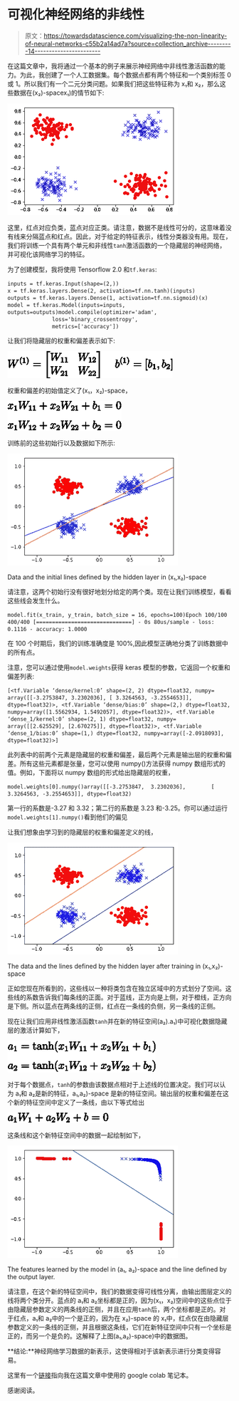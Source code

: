 # 可视化神经网络的非线性

> 原文：<https://towardsdatascience.com/visualizing-the-non-linearity-of-neural-networks-c55b2a14ad7a?source=collection_archive---------14----------------------->

在这篇文章中，我将通过一个基本的例子来展示神经网络中非线性激活函数的能力。为此，我创建了一个人工数据集。每个数据点都有两个特征和一个类别标签 0 或 1。所以我们有一个二元分类问题。如果我们把这些特征称为 x₁和 x₂，那么这些数据在(x₂)-spacex₁)的情节如下:

![](img/55a71b19c537024e7c8d5a715862f5eb.png)

这里，红点对应负类，蓝点对应正类。请注意，数据不是线性可分的，这意味着没有线来分隔蓝点和红点。因此，对于给定的特征表示，线性分类器没有用。现在，我们将训练一个具有两个单元和非线性`tanh`激活函数的一个隐藏层的神经网络，并可视化该网络学习的特征。

为了创建模型，我将使用 Tensorflow 2.0 和`tf.keras`:

```
inputs = tf.keras.Input(shape=(2,))
x = tf.keras.layers.Dense(2, activation=tf.nn.tanh)(inputs)
outputs = tf.keras.layers.Dense(1, activation=tf.nn.sigmoid)(x)
model = tf.keras.Model(inputs=inputs, outputs=outputs)model.compile(optimizer='adam',
              loss='binary_crossentropy',
              metrics=['accuracy'])
```

让我们将隐藏层的权重和偏差表示如下:

![](img/8b66b731a94bb24807ec7e4ac7563fea.png)

权重和偏差的初始值定义了(x₁，x₂)-space，

![](img/f0c401ff0c88f4416e9fc1168d5287f8.png)

训练前的这些初始行以及数据如下所示:

![](img/e91a551184278f6f044e5c28e02414bb.png)

Data and the initial lines defined by the hidden layer in (x₁,x₂)-space

请注意，这两个初始行没有很好地划分给定的两个类。现在让我们训练模型，看看这些线会发生什么。

```
model.fit(x_train, y_train, batch_size = 16, epochs=100)Epoch 100/100
400/400 [==============================] - 0s 80us/sample - loss: 0.1116 - accuracy: 1.0000
```

在 100 个时期后，我们的训练准确度是 100%,因此模型正确地分类了训练数据中的所有点。

注意，您可以通过使用`model.weights`获得 keras 模型的参数，它返回一个权重和偏差列表:

```
[<tf.Variable ‘dense/kernel:0’ shape=(2, 2) dtype=float32, numpy= array([[-3.2753847, 3.2302036], [ 3.3264563, -3.2554653]], dtype=float32)>, <tf.Variable ‘dense/bias:0’ shape=(2,) dtype=float32, numpy=array([1.5562934, 1.5492057], dtype=float32)>, <tf.Variable ‘dense_1/kernel:0’ shape=(2, 1) dtype=float32, numpy= array([[2.625529], [2.670275]], dtype=float32)>, <tf.Variable ‘dense_1/bias:0’ shape=(1,) dtype=float32, numpy=array([-2.0918093], dtype=float32)>]
```

此列表中的前两个元素是隐藏层的权重和偏差，最后两个元素是输出层的权重和偏差。所有这些元素都是张量，您可以使用 numpy()方法获得 numpy 数组形式的值。例如，下面将以 numpy 数组的形式给出隐藏层的权重，

```
model.weights[0].numpy()array([[-3.2753847,  3.2302036],        [ 3.3264563, -3.2554653]], dtype=float32)
```

第一行的系数是-3.27 和 3.32；第二行的系数是 3.23 和-3.25。你可以通过运行`model.weights[1].numpy()`看到他们的偏见

让我们想象由学习到的隐藏层的权重和偏差定义的线，

![](img/358fe1af35c86955a718a843c217fbd1.png)

The data and the lines defined by the hidden layer after training in (x₁,x₂)-space

正如您现在所看到的，这些线以一种将类包含在独立区域中的方式划分了空间。这些线的系数告诉我们每条线的正面。对于蓝线，正方向是上侧，对于橙线，正方向是下侧。所以蓝点在两条线的正侧，红点在一条线的负侧，另一条线的正侧。

现在让我们应用非线性激活函数`tanh`并在新的特征空间(a₂).a₁)中可视化数据隐藏层的激活计算如下，

![](img/d62bbe483c7fb296be0386588c5ee643.png)

对于每个数据点，`tanh`的参数由该数据点相对于上述线的位置决定。我们可以认为 a₁和 a₂是新的特征，a₁,a₂)-space 是新的特征空间。输出层的权重和偏差在这个新的特征空间中定义了一条线，由以下等式给出

![](img/41a5ea0238af07618c77d6b92f68d843.png)

这条线和这个新特征空间中的数据一起绘制如下，

![](img/7871f1a064cbcb7865af7e21482fbe6e.png)

The features learned by the model in (a₁, a₂)-space and the line defined by the output layer.

请注意，在这个新的特征空间中，我们的数据变得可线性分离，由输出图层定义的线将两个类分开。蓝点的 a₁和 a₂坐标都是正的，因为(x₁，x₂)空间中的这些点位于由隐藏层参数定义的两条线的正侧，并且在应用`tanh`后，两个坐标都是正的。对于红点，a₁和 a₂中的一个是正的，因为在 x₂)-space 的 x₁中，红点仅在由隐藏层参数定义的一条线的正侧，并且根据这条线，它们在新特征空间中只有一个坐标是正的，而另一个是负的。这解释了上图(a₁,a₂)-space)中的数据图。

**结论:**神经网络学习数据的新表示，这使得相对于该新表示进行分类变得容易。

这里有一个[链接](https://gist.github.com/CihanSoylu/6967249574192728a9fba367065e8949)指向我在这篇文章中使用的 google colab 笔记本。

感谢阅读。